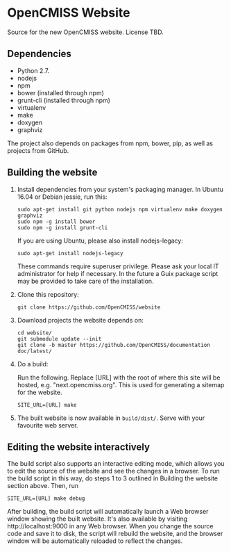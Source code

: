 OpenCMISS Website
=================

Source for the new OpenCMISS website.
License TBD.

Dependencies
------------
* Python 2.7.
* nodejs
* npm
* bower (installed through npm)
* grunt-cli (installed through npm)
* virtualenv
* make
* doxygen
* graphviz

The project also depends on packages from npm, bower, pip, as well as projects from GitHub.

Building the website
--------------------

1. Install dependencies from your system's packaging manager. In Ubuntu 16.04 or Debian jessie, run this:

   ```
   sudo apt-get install git python nodejs npm virtualenv make doxygen graphviz
   sudo npm -g install bower
   sudo npm -g install grunt-cli
   ```
   If you are using Ubuntu, please also install nodejs-legacy:
   
   ```
   sudo apt-get install nodejs-legacy
   ```
   
   These commands require superuser privilege. Please ask your local IT administrator for help if necessary.
   In the future a Guix package script may be provided to take care of the installation.
   

2. Clone this repository:

   ```
   git clone https://github.com/OpenCMISS/website
   ```

3. Download projects the website depends on:

   ```
   cd website/
   git submodule update --init
   git clone -b master https://github.com/OpenCMISS/documentation doc/latest/
   ```

4. Do a build:

   Run the following. Replace [URL] with the root of where this site will be hosted, e.g. "next.opencmiss.org". This is used for generating a sitemap for the website. 

   ```
   SITE_URL=[URL] make
   ```
5. The built website is now available in `build/dist/`. Serve with your favourite web server.

Editing the website interactively
--------------------

The build script also supports an interactive editing mode, which allows you to edit the source of the website and see the changes in a browser. To run the build script in this way, do steps 1 to 3 outlined in Building the website section above. Then, run 

   ```
   SITE_URL=[URL] make debug
   ```
   
After building, the build script will automatically launch a Web browser window showing the built website. It's also available by visiting http://localhost:9000 in any Web browser. When you change the source code and save it to disk, the script will rebuild the website, and the browser window will be automatically reloaded to reflect the changes.
